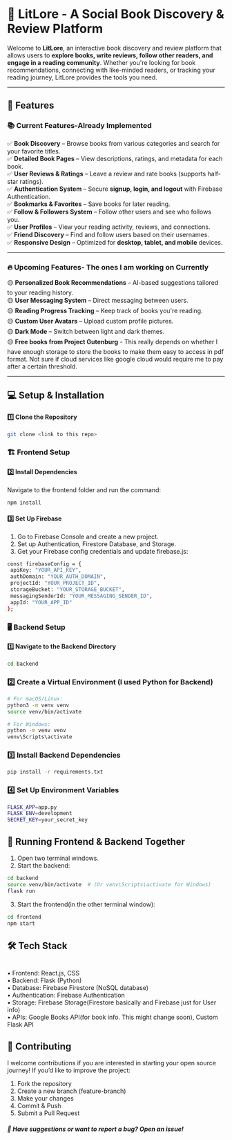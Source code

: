 # 📖 **LitLore - A Social Book Discovery & Review Platform**  

Welcome to **LitLore**, an interactive book discovery and review platform that allows users to **explore books, write reviews, follow other readers, and engage in a reading community**. Whether you're looking for book recommendations, connecting with like-minded readers, or tracking your reading journey, LitLore provides the tools you need.  

---

## 🚀 **Features**  

### 📚 **Current Features-Already Implemented**  
✅ **Book Discovery** – Browse books from various categories and search for your favorite titles.  
✅ **Detailed Book Pages** – View descriptions, ratings, and metadata for each book.  
✅ **User Reviews & Ratings** – Leave a review and rate books (supports half-star ratings).  
✅ **Authentication System** – Secure **signup, login, and logout** with Firebase Authentication.  
✅ **Bookmarks & Favorites** – Save books for later reading.  
✅ **Follow & Followers System** – Follow other users and see who follows you.  
✅ **User Profiles** – View your reading activity, reviews, and connections.  
✅ **Friend Discovery** – Find and follow users based on their usernames.  
✅ **Responsive Design** – Optimized for **desktop, tablet, and mobile** devices.  

---

### 🔥 **Upcoming Features- The ones I am working on Currently**  
🟡 **Personalized Book Recommendations** – AI-based suggestions tailored to your reading history.  
🟡 **User Messaging System** – Direct messaging between users.  
🟡 **Reading Progress Tracking** – Keep track of books you're reading.  
🟡 **Custom User Avatars** – Upload custom profile pictures.  
🟡 **Dark Mode** – Switch between light and dark themes.  
🟡 **Free books from Project Gutenburg** - This really depends on whether I have enough storage to store the books to make them easy to access in pdf format. Not sure if cloud services like google cloud would require me to pay after a certain threshold.

---

## 💻 **Setup & Installation**  

#### **1️⃣ Clone the Repository**  
```bash
git clone <link to this repo>
```
### 🏗 Frontend Setup
#### 2️⃣ Install Dependencies
Navigate to the frontend folder and run the command:
```bash
npm install
```
#### 3️⃣ Set Up Firebase
1.	Go to Firebase Console and create a new project.
2.	Set up Authentication, Firestore Database, and Storage.
3.	Get your Firebase config credentials and update firebase.js:
 ```bash
const firebaseConfig = {
  apiKey: "YOUR_API_KEY",
  authDomain: "YOUR_AUTH_DOMAIN",
  projectId: "YOUR_PROJECT_ID",
  storageBucket: "YOUR_STORAGE_BUCKET",
  messagingSenderId: "YOUR_MESSAGING_SENDER_ID",
  appId: "YOUR_APP_ID"
};
```

### 🖥 Backend Setup
#### 1️⃣ Navigate to the Backend Directory
```bash
cd backend
```
### 2️⃣ Create a Virtual Environment (I used Python for Backend)
```bash
# For macOS/Linux:
python3 -m venv venv
source venv/bin/activate

# For Windows:
python -m venv venv
venv\Scripts\activate
```

### 3️⃣ Install Backend Dependencies
```bash
pip install -r requirements.txt
```

### 4️⃣ Set Up Environment Variables
```bash
FLASK_APP=app.py
FLASK_ENV=development
SECRET_KEY=your_secret_key
```
## 🔄 Running Frontend & Backend Together
1.	Open two terminal windows.
2.	Start the backend:
```bash
cd backend
source venv/bin/activate  # (Or venv\Scripts\activate for Windows)
flask run
```

3.	Start the frontend(in the other terminal window):
```bash
cd frontend
npm start
```

## 🛠 Tech Stack
</br>
•	Frontend: React.js, CSS 
</br>
•	Backend: Flask (Python)
</br>
•	Database: Firebase Firestore (NoSQL database)
</br>
•	Authentication: Firebase Authentication
</br>
•	Storage: Firebase Storage(Firestore basically and Firebase just for User info)
</br>
•	APIs: Google Books API(for book info. This might change soon), Custom Flask API

## 🤝 Contributing
I welcome contributions if you are interested in starting your open source journey! If you’d like to improve the project:
1.	Fork the repository
2.	Create a new branch (feature-branch)
3.	Make your changes
4.	Commit & Push
5.	Submit a Pull Request

##### 📩 Have suggestions or want to report a bug? Open an issue!
